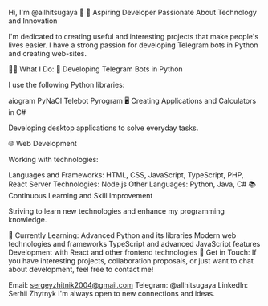 Hi, I'm @allhitsugaya 👋
🚀 Aspiring Developer Passionate About Technology and Innovation

I'm dedicated to creating useful and interesting projects that make people's lives easier. I have a strong passion for developing Telegram bots in Python and creating web-sites.

👨‍💻 What I Do:
🐍 Developing Telegram Bots in Python

I use the following Python libraries:

aiogram
PyNaCl
Telebot
Pyrogram
🖥️ Creating Applications and Calculators in C#

Developing desktop applications to solve everyday tasks.

🌐 Web Development

Working with technologies:

Languages and Frameworks: HTML, CSS, JavaScript, TypeScript, PHP, React
Server Technologies: Node.js
Other Languages: Python, Java, C#
📚 Continuous Learning and Skill Improvement

Striving to learn new technologies and enhance my programming knowledge.

🌱 Currently Learning:
Advanced Python and its libraries
Modern web technologies and frameworks
TypeScript and advanced JavaScript features
Development with React and other frontend technologies
🤝 Get in Touch:
If you have interesting projects, collaboration proposals, or just want to chat about development, feel free to contact me!

Email: sergeyzhitnik2004@gmail.com
Telegram: @allhitsugaya
LinkedIn: Serhii Zhytnyk
I'm always open to new connections and ideas.
